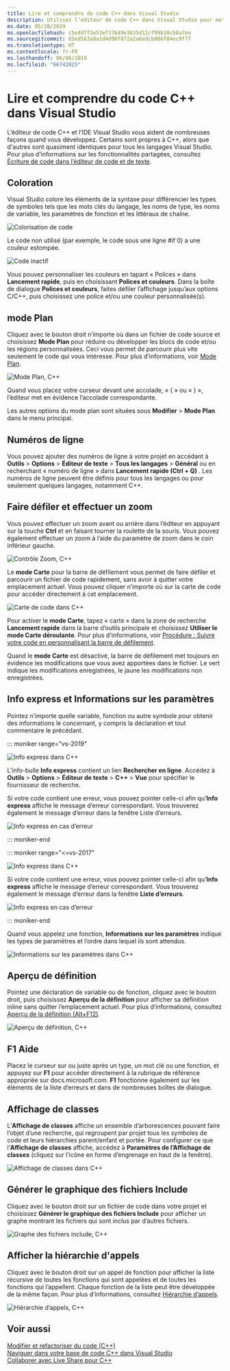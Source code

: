 ```yaml
---
title: Lire et comprendre du code C++ dans Visual Studio
description: Utilisez l’éditeur de code C++ dans Visual Studio pour mettre en forme et comprendre votre code.
ms.date: 05/28/2019
ms.openlocfilehash: c5e4d7f3e53ef37649e3635d11cf99b10cb8a7ee
ms.sourcegitcommit: 65ed563a8a1d4d90f872a2a6edcb086f84ec9f77
ms.translationtype: HT
ms.contentlocale: fr-FR
ms.lasthandoff: 06/06/2019
ms.locfileid: "66742025"
---
```

# <a name="read-and-understand-c-code-in-visual-studio"></a>Lire et comprendre du code C++ dans Visual Studio

L’éditeur de code C++ et l’IDE Visual Studio vous aident de nombreuses façons quand vous développez. Certains sont propres à C++, alors que d'autres sont quasiment identiques pour tous les langages Visual Studio. Pour plus d’informations sur les fonctionnalités partagées, consultez [Écriture de code dans l’éditeur de code et de texte](/visualstudio/ide/writing-code-in-the-code-and-text-editor).  

## <a name="colorization"></a>Coloration

Visual Studio colore les éléments de la syntaxe pour différencier les types de symboles tels que les mots clés du langage, les noms de type, les noms de variable, les paramètres de fonction et les littéraux de chaîne.

![Colorisation de code](../ide/media/code-outline-colorization.png "Colorisation C++")

 Le code non utilisé (par exemple, le code sous une ligne #if 0) a une couleur estompée.

 ![Code inactif](../ide/media/inactive-code-cpp.png " Code C++ inactif")

Vous pouvez personnaliser les couleurs en tapant « Polices » dans **Lancement rapide**, puis en choisissant **Polices et couleurs**. Dans la boîte de dialogue **Polices et couleurs**, faites défiler l’affichage jusqu’aux options C/C++, puis choisissez une police et/ou une couleur personnalisée(s).

## <a name="outlining"></a>mode Plan

Cliquez avec le bouton droit n’importe où dans un fichier de code source et choisissez **Mode Plan** pour réduire ou développer les blocs de code et/ou les régions personnalisées. Ceci vous permet de parcourir plus vite seulement le code qui vous intéresse. Pour plus d’informations, voir [Mode Plan](/visualstudio/ide/outlining).

![Mode Plan, C&#43;&#43;](../ide/media/vs2015_cpp_outlining.png "Mode Plan")

Quand vous placez votre curseur devant une accolade, « { » ou « } », l’éditeur met en évidence l’accolade correspondante.

Les autres options du mode plan sont situées sous **Modifier** > **Mode Plan** dans le menu principal.

## <a name="line-numbers"></a>Numéros de ligne

Vous pouvez ajouter des numéros de ligne à votre projet en accédant à **Outils** > **Options** > **Éditeur de texte** > **Tous les langages** > **Général** ou en recherchant « numéro de ligne » dans **Lancement rapide (Ctrl + Q)** . Les numéros de ligne peuvent être définis pour tous les langages ou pour seulement quelques langages, notamment C++.

## <a name="scroll-and-zoom"></a>Faire défiler et effectuer un zoom

Vous pouvez effectuer un zoom avant ou arrière dans l’éditeur en appuyant sur la touche **Ctrl** et en faisant tourner la roulette de la souris. Vous pouvez également effectuer un zoom à l’aide du paramètre de zoom dans le coin inférieur gauche.

![Contrôle Zoom, C&#43;&#43; ](../ide/media/zoom-control.png "Contrôle Zoom")

Le **mode Carte** pour la barre de défilement vous permet de faire défiler et parcourir un fichier de code rapidement, sans avoir à quitter votre emplacement actuel. Vous pouvez cliquer n’importe où sur la carte de code pour accéder directement à cet emplacement.

![Carte de code dans C&#43;&#43;](../ide/media/vs2015-cpp-code-map.png "Carte de code")

Pour activer le **mode Carte**, tapez « carte » dans la zone de recherche **Lancement rapide** dans la barre d’outils principale et choisissez **Utiliser le mode Carte déroulante**. Pour plus d'informations, voir [Procédure : Suivre votre code en personnalisant la barre de défilement](/visualstudio/ide/how-to-track-your-code-by-customizing-the-scrollbar).

Quand le **mode Carte** est désactivé, la barre de défilement met toujours en évidence les modifications que vous avez apportées dans le fichier. Le vert indique les modifications enregistrées, le jaune les modifications non enregistrées.

## <a name="quick-info-and-parameter-info"></a>Info express et Informations sur les paramètres

Pointez n’importe quelle variable, fonction ou autre symbole pour obtenir des informations le concernant, y compris la déclaration et tout commentaire le précédant.

::: moniker range="vs-2019"

![Info express dans C&#43;&#43;](../ide/media/quick-info-vs2019.png "Info express")

L’info-bulle **Info express** contient un lien **Rechercher en ligne**. Accédez à **Outils** > **Options** > **Éditeur de texte** > **C++**  > **Vue** pour spécifier le fournisseur de recherche. 

Si votre code contient une erreur, vous pouvez pointer celle-ci afin qu’**Info express** affiche le message d’erreur correspondant. Vous trouverez également le message d’erreur dans la fenêtre Liste d’erreurs.

![Info express en cas d’erreur](../ide/media/quickinfo-on-error.png "Info express en cas d’erreur")

::: moniker-end

::: moniker range="<=vs-2017"

![Info express dans C&#43;&#43;](../ide/media/quick-info.png "Info express")

Si votre code contient une erreur, vous pouvez pointer celle-ci afin qu’**Info express** affiche le message d’erreur correspondant. Vous trouverez également le message d’erreur dans la fenêtre **Liste d’erreurs**.

![Info express en cas d’erreur](../ide/media/quickinfo-on-error.png "Info express en cas d’erreur")

::: moniker-end

Quand vous appelez une fonction, **Informations sur les paramètres** indique les types de paramètres et l’ordre dans lequel ils sont attendus.

![Informations sur les paramètres dans C&#43;&#43;](../ide/media/parameter-info.png "Informations sur les paramètres")

## <a name="peek-definition"></a>Aperçu de définition

Pointez une déclaration de variable ou de fonction, cliquez avec le bouton droit, puis choisissez **Aperçu de la définition** pour afficher sa définition inline sans quitter l’emplacement actuel. Pour plus d’informations, consultez [Aperçu de la définition (Alt+F12)](/visualstudio/ide/how-to-view-and-edit-code-by-using-peek-definition-alt-plus-f12).

![Aperçu de définition, C&#43;&#43;](../ide/media/vs2015_cpp_peek_definition.png "vs2015_cpp_peek_definition")

##  <a name="f1-help"></a>F1 Aide

Placez le curseur sur ou juste après un type, un mot clé ou une fonction, et appuyez sur **F1** pour accéder directement à la rubrique de référence appropriée sur docs.microsoft.com. **F1** fonctionne également sur les éléments de la liste d’erreurs et dans de nombreuses boîtes de dialogue.

## <a name="class-view"></a>Affichage de classes

L’**Affichage de classes** affiche un ensemble d’arborescences pouvant faire l’objet d’une recherche, qui regroupent par projet tous les symboles de code et leurs hiérarchies parent/enfant et portée. Pour configurer ce que l’**Affichage de classes** affiche, accédez à **Paramètres de l’Affichage de classes** (cliquez sur l’icône en forme d’engrenage en haut de la fenêtre).

![Affichage de classes dans C&#43;&#43;](../ide/media/class-view.png "Affichage de classes")

## <a name="generate-graph-of-include-files"></a>Générer le graphique des fichiers Include

Cliquez avec le bouton droit sur un fichier de code dans votre projet et choisissez **Générer le graphique des fichiers Include** pour afficher un graphe montrant les fichiers qui sont inclus par d’autres fichiers.

![Graphe des fichiers include, C&#43;&#43;](../ide/media/vs2015_cpp_include_graph.png "vs2015_cpp_include_graph")

## <a name="view-call-hierarchy"></a>Afficher la hiérarchie d'appels

Cliquez avec le bouton droit sur un appel de fonction pour afficher la liste récursive de toutes les fonctions qui sont appelées et de toutes les fonctions qui l’appellent. Chaque fonction de la liste peut être développée de la même façon. Pour plus d’informations, consultez [Hiérarchie d’appels](/visualstudio/ide/reference/call-hierarchy).

![Hiérarchie d’appels, C&#43;&#43;](../ide/media/vs2015_cpp_call_hierarchy.png "vs2015_cpp_call_hierarchy")

## <a name="see-also"></a>Voir aussi

[Modifier et refactoriser du code (C++)](writing-and-refactoring-code-cpp.md)</br>
[Naviguer dans votre base de code C++ dans Visual Studio](navigate-code-cpp.md)</br>
[Collaborer avec Live Share pour C++](live-share-cpp.md)
